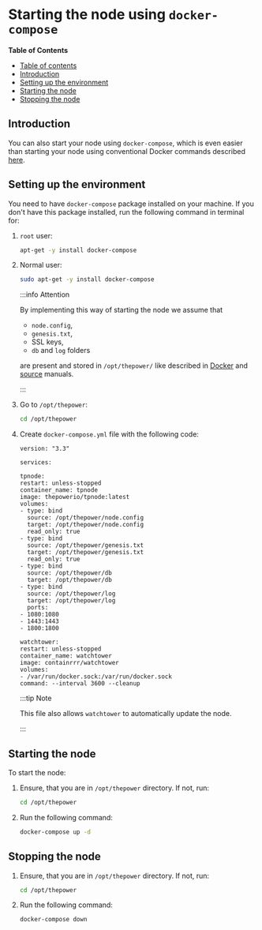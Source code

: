 # Starting the node using `docker-compose`

<!-- START doctoc generated TOC please keep comment here to allow auto update -->
<!-- DON'T EDIT THIS SECTION, INSTEAD RE-RUN doctoc TO UPDATE -->
**Table of Contents**

   - [Table of contents](#table-of-contents)
   - [Introduction](#introduction)
   - [Setting up the environment](#setting-up-the-environment)
   - [Starting the node](#starting-the-node)
   - [Stopping the node](#stopping-the-node)

<!-- END doctoc generated TOC please keep comment here to allow auto update -->

## Introduction

You can also start your node using `docker-compose`, which is even easier than starting your node using conventional Docker commands described [here](./02-download-build-run-docker.md).

## Setting up the environment

You need to have `docker-compose` package installed on your machine. If you don't have this package installed, run the following command in terminal for:

1. `root` user:

   ```bash
   apt-get -y install docker-compose
   ```

2. Normal user:

   ```bash
   sudo apt-get -y install docker-compose
   ```

   :::info Attention

   By implementing this way of starting the node we assume that

    - `node.config`,
    - `genesis.txt`,
    - SSL keys,
    - `db` and `log` folders

   are present and stored in `/opt/thepower/` like described in [Docker](./02-download-build-run-docker.md) and [source](./03-download-build-run-source.md) manuals.

   :::

3. Go to `/opt/thepower`:

   ```bash
   cd /opt/thepower
   ```

4. Create `docker-compose.yml` file with the following code:

   ```text
   version: "3.3"

   services:

   tpnode:
   restart: unless-stopped
   container_name: tpnode
   image: thepowerio/tpnode:latest
   volumes:
   - type: bind
     source: /opt/thepower/node.config
     target: /opt/thepower/node.config
     read_only: true
   - type: bind
     source: /opt/thepower/genesis.txt
     target: /opt/thepower/genesis.txt
     read_only: true
   - type: bind
     source: /opt/thepower/db
     target: /opt/thepower/db
   - type: bind
     source: /opt/thepower/log
     target: /opt/thepower/log
     ports:
   - 1080:1080
   - 1443:1443
   - 1800:1800

   watchtower:
   restart: unless-stopped
   container_name: watchtower
   image: containrrr/watchtower
   volumes:
   - /var/run/docker.sock:/var/run/docker.sock
   command: --interval 3600 --cleanup
   ```

   :::tip Note

   This file also allows `watchtower` to automatically update the node.

   :::

## Starting the node

To start the node:

1. Ensure, that you are in `/opt/thepower` directory. If not, run:

   ```bash
   cd /opt/thepower
   ```

2. Run the following command:

   ```bash
   docker-compose up -d
   ```

## Stopping the node

1. Ensure, that you are in `/opt/thepower` directory. If not, run:

   ```bash
   cd /opt/thepower
   ```

2. Run the following command:

   ```bash
   docker-compose down
   ```
